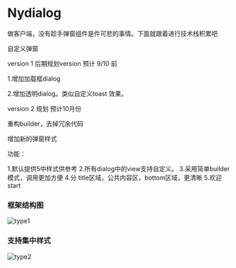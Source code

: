# Nydialog

 做客户端，没有趁手弹窗组件是件可悲的事情。下面就跟着进行技术栈积累吧
 
自定义弹窗


version 1 后期规划version 预计 9/10 前

1.增加加载框dialog

2.增加透明dialog。类似自定义toast 效果。


version 2 规划 预计10月份

重构builder，去掉冗余代码

增加新的弹窗样式

功能：

   1.默认提供5中样式供参考
   2.所有dialog中的view支持自定义。
   3.采用简单builder模式，调用更加方便
   4.分 title区域，公共内容区，bottom区域，更清晰
   5.欢迎start

### 框架结构图
![type1](https://github.com/yatou252303/Nydialog/blob/master/image/nydIALOG.png)

### 支持集中样式
![type2](https://github.com/yatou252303/Nydialog/blob/master/image/styleTotal.png)

